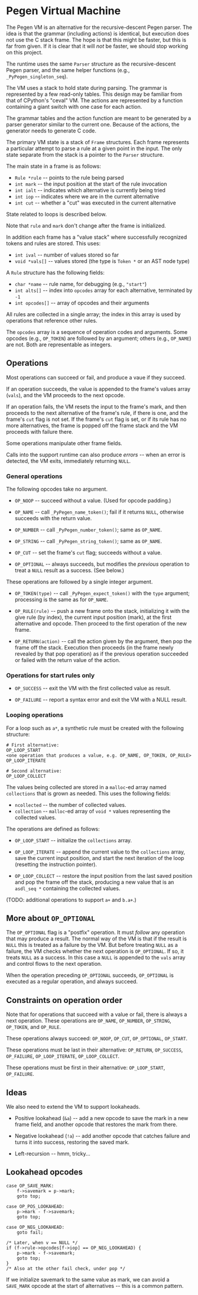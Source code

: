 Pegen Virtual Machine
=====================

The Pegen VM is an alternative for the recursive-descent Pegen parser.
The idea is that the grammar (including actions) is identical, but
execution does not use the C stack frame.  The hope is that this might
be faster, but this is far from given.  If it is clear that it will
*not* be faster, we should stop working on this project.

The runtime uses the same `Parser` structure as the recursive-descent
Pegen parser, and the same helper functions
(e.g., `_PyPegen_singleton_seq`).

The VM uses a stack to hold state during parsing.  The grammar is
represented by a few read-only tables.  This design may be familiar
from that of CPython's "ceval" VM.  The actions are represented by a
function containing a giant switch with one case for each action.

The grammar tables and the action function are meant to be generated
by a parser generator similar to the current one.  Because of the
actions, the generator needs to generate C code.

The primary VM state is a stack of `Frame` structures.  Each frame
represents a particular attempt to parse a rule at a given point in
the input.  The only state separate from the stack is a pointer to the
`Parser` structure.

The main state in a frame is as follows:

- `Rule *rule`   -- points to the rule being parsed
- `int mark`     -- the input position at the start of the rule invocation
- `int ialt`     -- indicates which alternative is currently being tried
- `int iop`      -- indicates where we are in the current alternative
- `int cut`      -- whether a "cut" was executed in the current alternative

State related to loops is described below.

Note that `rule` and `mark` don't change after the frame is initialized.

In addition each frame has a "value stack" where successfully
recognized tokens and rules are stored.  This uses:

- `int ival`     -- number of values stored so far
- `void *vals[]` -- values stored (the type is `Token *` or an AST node type)

A `Rule` structure has the following fields:

- `char *name`    -- rule name, for debugging (e.g., `"start"`)
- `int alts[]`    -- index into `opcodes` array for each alternative,
                     terminated by `-1`
- `int opcodes[]` -- array of opcodes and their arguments

All rules are collected in a single array; the index in this array
is used by operations that reference other rules.

The `opcodes` array is a sequence of operation codes and arguments.
Some opcodes (e.g., `OP_TOKEN`) are followed by an argument; others
(e.g., `OP_NAME`) are not.  Both are representable as integers.

Operations
----------

Most operations can succeed or fail, and produce a vaue if they
succeed.

If an operation succeeds, the value is appended to the frame's values
array (`vals`), and the VM proceeds to the next opcode.

If an operation fails, the VM resets the input to the frame's mark,
and then proceeds to the next alternative of the frame's rule, if
there is one, and the frame's `cut` flag is not set.  If the frame's
`cut` flag is set, or if its rule has no more alternatives, the frame
is popped off the frame stack and the VM proceeds with failure there.

Some operations manipulate other frame fields.

Calls into the support runtime can also produce *errors* -- when an
error is detected, the VM exits, immediately returning `NULL`.

### General operations

The following opcodes take no argument.

- `OP_NOOP` -- succeed without a value.  (Used for opcode padding.)

- `OP_NAME` -- call `_PyPegen_name_token()`; fail if it returns
  `NULL`, otherwise succeeds with the return value.

- `OP_NUMBER` -- call `_PyPegen_number_token()`; same as `OP_NAME`.

- `OP_STRING` -- call `_PyPegen_string_token()`; same as `OP_NAME`.

- `OP_CUT` -- set the frame's `cut` flag; succeeds without a value.

- `OP_OPTIONAL` -- always succeeds, but modifies the *previous*
  operation to treat a `NULL` result as a success.  (See below.)

These operations are followed by a single integer argument.

- `OP_TOKEN(type)` -- call `_PyPegen_expect_token()` with the `type`
  argument; processing is the same as for `OP_NAME`.

- `OP_RULE(rule)` -- push a new frame onto the stack, initializing it
  with the give rule (by index), the current input position (mark),
  at the first alternative and opcode.  Then proceed to the first
  operation of the new frame.

- `OP_RETURN(action)` -- call the action given by the argument, then
  pop the frame off the stack.  Execution then proceeds (in the frame
  newly revealed by that pop operation) as if the previous operation
  succeeded or failed with the return value of the action.

### Operations for start rules only

- `OP_SUCCESS` -- exit the VM with the first collected value as
  result.

- `OP_FAILURE` -- report a syntax error and exit the VM with a NULL
  result.

### Looping operations

For a loop such as `a*`, a synthetic rule must be created with the
following structure:

```
# First alternative:
OP_LOOP_START
<one operation that produces a value, e.g. OP_NAME, OP_TOKEN, OP_RULE>
OP_LOOP_ITERATE

# Second alternative:
OP_LOOP_COLLECT
```

The values being collected are stored in a `malloc`-ed array named
`collections` that is grown as needed.  This uses the following
fields:

- `ncollected` -- the number of collected values.
- `collection` -- `malloc`-ed array of `void *` values representing
  the collected values.

The operations are defined as follows:

- `OP_LOOP_START` -- initialize the `collections` array.

- `OP_LOOP_ITERATE` -- append the current value to the `collections`
  array, save the current input position, and start the next iteration
  of the loop (resetting the instruction pointer).

- `OP_LOOP_COLLECT` -- restore the input position from the last saved
  position and pop the frame off the stack, producing a new value that
  is an `asdl_seq *` containing the collected values.

(TODO: additional operations to support `a+` and `b.a+`.)

More about `OP_OPTIONAL`
------------------------

The `OP_OPTIONAL` flag is a "postfix" operation.  It must *follow* any
operation that may produce a result.  The normal way of the VM is that
if the result is `NULL` this is treated as a failure by the VM.  But
before treating `NULL` as a failure, the VM checks whether the next
operation is `OP_OPTIONAL`.  If so, it treats `NULL` as a success.  In
this case a `NULL` is appended to the `vals` array and control flows
to the next operation.

When the operation preceding `OP_OPTIONAL` succeeds, `OP_OPTIONAL` is
executed as a regular operation, and always succeed.

Constraints on operation order
------------------------------

Note that for operations that succeed with a value or fail, there is
always a next operation.  These operations are `OP_NAME`, `OP_NUMBER`,
`OP_STRING`, `OP_TOKEN`, and `OP_RULE`.

These operations always succeed: `OP_NOOP`, `OP_CUT`, `OP_OPTIONAL`,
`OP_START`.

These operations must be last in their alternative: `OP_RETURN`,
`OP_SUCCESS`, `OP_FAILURE`, `OP_LOOP_ITERATE`, `OP_LOOP_COLLECT`.

These operations must be first in their alternative: `OP_LOOP_START`,
`OP_FAILURE`.

Ideas
-----

We also need to extend the VM to support lookaheads.

- Positive lookahead (`&a`) -- add a new opcode to save the mark in a
  new frame field, and another opcode that restores the mark from
  there.

- Negative lookahead (`!a`) -- add another opcode that catches failure
  and turns it into success, restoring the saved mark.

- Left-recursion -- hmm, tricky...

Lookahead opcodes
-----------------

```
case OP_SAVE_MARK:
    f->savemark = p->mark;
    goto top;

case OP_POS_LOOKAHEAD:
    p->mark - f->savemark;
    goto top;

case OP_NEG_LOOKAHEAD:
    goto fail;

/* Later, when v == NULL */
if (f->rule->opcodes[f->iop] == OP_NEG_LOOKAHEAD) {
    p->mark - f->savemark;
    goto top;
}
/* Also at the other fail check, under pop */
```

If we initialize savemark to the same value as mark, we can avoid a
`SAVE_MARK` opcode at the start of alternatives -- this is a common
pattern.
